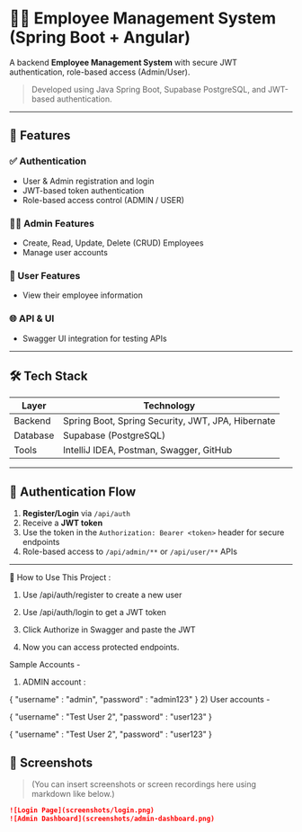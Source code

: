 # 🧑‍💼 Employee Management System (Spring Boot + Angular)

A backend **Employee Management System** with secure JWT authentication, role-based access (Admin/User).

> Developed using Java Spring Boot, Supabase PostgreSQL, and JWT-based authentication.

---

## 📌 Features

### ✅ Authentication
- User & Admin registration and login
- JWT-based token authentication
- Role-based access control (ADMIN / USER)

### 🧑‍💼 Admin Features
- Create, Read, Update, Delete (CRUD) Employees
- Manage user accounts

### 👤 User Features
- View their employee information

### 🌐 API & UI
- Swagger UI integration for testing APIs

---

## 🛠️ Tech Stack

| Layer     | Technology                                      |
|-----------|--------------------------------------------------|
| Backend   | Spring Boot, Spring Security, JWT, JPA, Hibernate |
| Database  | Supabase (PostgreSQL)                            |
| Tools     | IntelliJ IDEA, Postman, Swagger, GitHub          |

---

## 🔐 Authentication Flow

1. **Register/Login** via `/api/auth`
2. Receive a **JWT token**
3. Use the token in the `Authorization: Bearer <token>` header for secure endpoints
4. Role-based access to `/api/admin/**` or `/api/user/**` APIs

---
🧪 How to Use This Project :
1) Use /api/auth/register to create a new user

2) Use /api/auth/login to get a JWT token

3) Click Authorize in Swagger and paste the JWT

4) Now you can access protected endpoints.

Sample Accounts -
1) ADMIN account :
    
{
    "username" : "admin",
    "password" : "admin123"
}
2) User accounts - 

{
    "username" : "Test User 2",
    "password" : "user123"
}

{
    "username" : "Test User 2",
    "password" : "user123"
}

## 📸 Screenshots

> (You can insert screenshots or screen recordings here using markdown like below.)

```markdown
![Login Page](screenshots/login.png)
![Admin Dashboard](screenshots/admin-dashboard.png)
